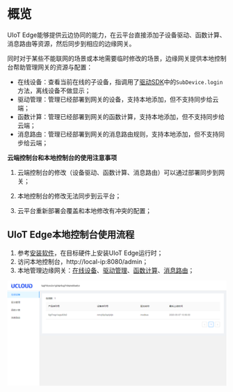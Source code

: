 # 概览

UIoT Edge能够提供云边协同的能力，在云平台直接添加子设备驱动、函数计算、消息路由等资源，然后同步到相应的边缘网关。

同时对于某些不能联网的场景或本地需要临时修改的场景，边缘网关提供本地控制台帮助管理网关的资源与配置：

- 在线设备：查看当前在线的子设备，指调用了[驱动SDK](/uiot-edge/edge_development/subdev_driver_SDK/python3_SDK_intro)中的`SubDevice.login`方法，离线设备不做显示；
- 驱动管理：管理已经部署到网关的设备，支持本地添加，但不支持同步给云端；
- 函数计算：管理已经部署到网关的函数计算，支持本地添加，但不支持同步给云端；
- 消息路由：管理已经部署到网关的消息路由规则，支持本地添加，但不支持同步给云端；

**云端控制台和本地控制台的使用注意事项**

1. 云端控制台的修改（设备驱动、函数计算、消息路由）可以通过部署同步到网关；

2. 本地控制台的修改无法同步到云平台；

3. 云平台重新部署会覆盖和本地修改有冲突的配置；

   

## UIoT Edge本地控制台使用流程

1. 参考[安装软件](/uiot-edge/user_guide/install/runtime_install)，在目标硬件上安装UIoT Edge运行时；
2. 访问本地控制台，http://local-ip:8080/admin；
3. 本地管理边缘网关：[在线设备](/uiot-edge/local_console/console_opration_detail#管理在线设备)、[驱动管理](/uiot-edge/local_console/console_opration_detail#驱动管理)、[函数计算](/uiot-edge/local_console/console_opration_detail#函数计算)、[消息路由](/uiot-edge/local_console/console_opration_detail#消息路由)；

![本地控制台页面](../images/本地控制台页面.png)